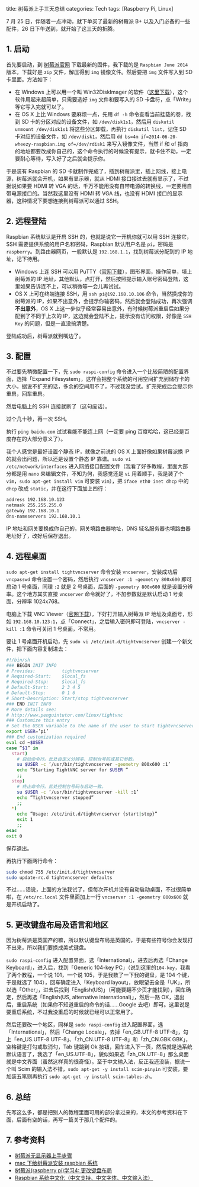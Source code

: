 title: 树莓派上手三天总结
categories: Tech
tags: [Raspberry Pi, Linux]

7 月 25 日，伴随着一点冲动，就下单买了最新的树莓派 B+ 以及入门必备的一些配件，26 日下午送到，就开始了这三天的折腾。

## 1. 启动

首先要启动，到 [树莓派官网](http://www.raspberrypi.org/downloads) 下载最新的固件，我下载的是 `Raspbian June 2014` 版本，下载好是 `zip` 文件，解压得到 `img` 镜像文件。然后要把 `img` 文件写入到 SD 卡里面。方法如下：

- 在 Windows 上可以用一个叫 Win32DiskImager 的软件（[这里下载](http://sourceforge.net/projects/win32diskimager/)），这个软件用起来超简单，只需要选好 `img` 文件和要写入的 SD 卡盘符，点「Write」等它写入完就可以了。
- 在 OS X 上比 Windows 要麻烦一点，先用 `df -h` 命令查看当前挂载的卷，找到 SD 卡的分区对应的设备文件，如 `/dev/disk1s1`，然后用 `diskutil unmount /dev/disk1s1` 将这些分区卸载，再执行 `diskutil list`，记住 SD 卡对应的设备文件，如 `/dev/disk1`，然后用 `dd bs=4m if=2014-06-20-wheezy-raspbian.img of=/dev/rdisk1` 来写入镜像文件，当然 if 和 of 指向的地址都要改成你自己的，这个命令执行的时候没有提示，就卡住不动，一定要耐心等待，写入好了之后就会提示你。

于是装有 Raspbian 的 SD 卡就制作完成了，插到树莓派里，插上网线，接上电源，树莓派就会开机，如果有显示器，就从 HDMI 接口接过去就有显示了，不过据说如果要 HDMI 转 VGA 的话，千万不能用没有自带电源的转换线，一定要用自带电源接口的。当然我这里没有 HDMI 转 VGA 线，也没有 HDMI 接口的显示器，这种情况下要想连接到树莓派可以通过 SSH。

## 2. 远程登陆

Raspbian 系统默认是开启 SSH 的，也就是说它一开机你就可以用 SSH 连接它，SSH 需要提供系统的用户名和密码，Raspbian 默认用户名是 `pi`，密码是 `raspberry`。到路由器网页，一般默认是 `192.168.1.1`，找到树莓派分配到的 IP 地址，记下待用。

* Windows 上连 SSH 可以用 PuTTY（[官网下载](http://www.putty.org)），图形界面，操作简单，填上树莓派的 IP 地址，其他默认，点打开，然后按照提示输入账号密码登陆，这里如果告诉连不上，可以稍微等一会儿再试试。
* OS X 上可在终端连接 SSH，用 `ssh pi@192.168.10.106` 命令，当然换成你的树莓派的 IP，如果不出意外，会提示你输密码，然后就会登陆成功，再次强调**不出意外**，OS X 上这一步似乎经常容易出意外，有时候树莓派重启后如果分配到了不同于上次的 IP，这边就会登陆不上，提示没有访问权限，好像是 `SSH Key` 的问题，但是一直没搞清楚。

登陆成功后，树莓派就到嘴边了。

## 3. 配置

不过要先稍微配置一下，先 `sudo raspi-config` 命令进入一个比较简陋的配置界面，选择「Expand Filesystem」，这样会把整个系统的可用空间扩充到储存卡的大小，据说不扩充的话，多余的空间用不了，不过我没尝试。扩充完成后会提示你重启，回车重启。

然后电脑上的 SSH 连接就断了（这句废话）。

过个几十秒，再一次 SSH。

执行 `ping baidu.com` 试试看能不能连上网（一定要 ping 百度哈哈，这已经是百度存在的大部分意义了）。

我个人感觉是最好设置个静态 IP，就像之前说的 OS X 上面好像如果树莓派换 IP 的就会出问题，所以还是设置个静态 IP 靠谱。`sudo vi /etc/network/interfaces` 进入网络接口配置文件（我看了好多教程，里面大部分都是用 `nano` 来编辑文件，不知为何，我感觉还是 `vi` 用着顺手，我是装了个 `vim`，`sudo apt-get install vim` 可安装 `vim`），把 `iface eth0 inet dhcp` 中的 `dhcp` 改成 `static`，并在这行下面加上四行：

```sh
address 192.168.10.123
netmask 255.255.255.0
gateway 192.168.10.1
dns-nameservers 192.168.10.1
```

IP 地址和网关要换成你自己的，网关填路由器地址，DNS 域名服务器也填路由器地址好了，改好后保存退出。

## 4. 远程桌面

`sudo apt-get install tightvncserver` 命令安装 `vncserver`，安装成功后 `vncpasswd` 命令设置一个密码，然后执行 `vncserver :1 -geometry 800x600` 即可启动 1 号桌面，同理 `:2` 就是 2 号桌面，后面的 `-geometry 800x600` 就是设置分辨率。这个地方其实直接 `vncserver` 命令就好了，不加参数就是默认启动 1 号桌面，分辨率 1024x768。

电脑上下载 VNC Viewer（[官网下载](http://www.realvnc.com/download/viewer/)），下好打开输入树莓派 IP 地址及桌面号，形如 `192.168.10.123:1`，点「Connect」，之后输入密码即可登陆，`vncserver -kill :1` 命令可关闭 1 号桌面，不常用。

要让 1 号桌面开机启动，先 `sudo vi /etc/init.d/tightvncserver` 创建一个新文件，把下面内容复制进去：

```sh
#!/bin/sh
### BEGIN INIT INFO
# Provides:          tightvncserver
# Required-Start:    $local_fs
# Required-Stop:     $local_fs
# Default-Start:     2 3 4 5
# Default-Stop:      0 1 6
# Short-Description: Start/stop tightvncserver
### END INIT INFO
# More details see:
# http://www.penguintutor.com/linux/tightvnc
### Customize this entry
# Set the USER variable to the name of the user to start tightvncserver under
export USER=’pi’
### End customization required
eval cd ~$USER
case ”$1” in
  start)
    # 启动命令行。此处自定义分辨率、控制台号码或其它参数。
    su $USER -c ’/usr/bin/tightvncserver -geometry 800x600 :1’
    echo ”Starting TightVNC server for $USER ”
    ;;
  stop)
    # 终止命令行。此处控制台号码与启动一致。
    su $USER -c ’/usr/bin/tightvncserver -kill :1’
    echo ”Tightvncserver stopped”
    ;;
  *)
    echo ”Usage: /etc/init.d/tightvncserver {start|stop}”
    exit 1
    ;;
esac
exit 0
```

保存退出。

再执行下面两行命令：

```sh
sudo chmod 755 /etc/init.d/tightvncserver
sudo update-rc.d tightvncserver defaults
```

不过……话说，上面的方法我试了，但每次开机并没有自动启动桌面，不过很简单啦，在 `/etc/rc.local` 文件里面加上一行 `vncserver :1 -geometry 800x600` 就是开机启动了。

## 5. 更改键盘布局及语言和地区

因为树莓派是英国产的嘛，所以默认键盘布局是英国的，于是有些符号你会发现打不出来，所以我们要换成美式键盘。

`sudo raspi-config` 进入配置界面，选「International」，进去后再选「Change Keyboard」，进入后，找到「Generic 104-key PC」（说到这里的`104-key`，我看了两个教程，一个说 101，一个说 105，于是我数了一下我的键盘，是 104 个键，于是就选了 104），回车确定进入「Keyboard layout」，放眼望去全是「UK」，所以选「Other」，进去后找到「English(US)」（可能要翻不少页才能找到），回车确定，然后再选「English(US, alternative international)」，然后一路 OK，退出后，重启系统（如果你不知道重启的命令的话……Google 去吧）即可。这里说是要重启系统，不过我没重启的时候就已经可以正常用了。

然后还要改一个地区，同样是 `sudo raspi-config` 进入配置界面，选「International」，然后「Change Locale」，去掉「en_GB.UTF-8 UTF-8」，勾上「en_US.UTF-8 UTF-8」、「zh_CN.UTF-8 UTF-8」和「zh_CN.GBK GBK」，空格键是打勾或取消勾，Tab 键跳到 Ok 按钮，回车进入下一页，然后就是选系统默认语言了，我选了「en_US.UTF-8」，貌似如果选「zh_CN.UTF-8」那么桌面就是中文界面（虽然这样真的很奇怪）。至于中文输入法，反正我还没装，据说一个叫 Scim 的输入法不错，`sudo apt-get -y install scim-pinyin` 可安装，要加装五笔则再执行 `sudo apt-get -y install scim-tables-zh`。

## 6. 总结

先写这么多，都是把别人的教程里面可用的部分拿过来的，本文的参考资料在下面，后面有空的话，再写一篇关于那几个配件的。

## 7. 参考资料

- [树莓派无显示器上手步骤](http://ltext.tumblr.com/post/49580927299)
- [mac 下给树莓派安装 raspbian 系统](http://zhangshenjia.com/it/raspberry_pi/mac-raspbian/)
- [树莓派(raspberry pi)学习4: 更改键盘布局](http://blog.csdn.net/c80486/article/details/8460271)
- [Raspbian 系统中文化（中文支持、中文字体、中文输入法）](http://bbs.shumeipai.org/thread-80-1-1.html)
